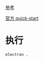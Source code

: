 
[参考](https://www.cnblogs.com/tugenhua0707/p/11070243.html)

[官方 quick-start](https://www.electronjs.org/zh/docs/latest/tutorial/quick-start)

# 执行


```
electron .
```
